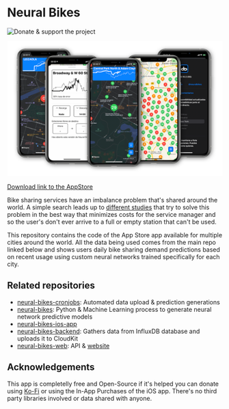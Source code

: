 # Neural Bikes

![Donate & support the project](https://ko-fi.com/javierdemartin)

![Neural Bikes in action](resources/promo.png)

[Download link to the AppStore](https://neuralbike.app)

Bike sharing services have an imbalance problem that's shared around the world. A simple search leads up to [different studies](https://duckduckgo.com/?q=balancing+bike+sharing+systems) that try to solve this problem in the best way that minimizes costs for the service manager and so the user's don't ever arrive to a full or empty station that can't be used.

This repository contains the code of the App Store app available for multiple cities around the world. All the data being used comes from the main repo linked below and shows users daily bike sharing demand predictions based on recent usage using custom neural networks trained specifically for each city.

## Related repositories

* [neural-bikes-cronjobs](https://github.com/javierdemartin/neural-bikes-cronjobs): Automated data upload & prediction generations
* [neural-bikes](https://github.com/javierdemartin/neural-bikes): Python & Machine Learning process to generate neural network predictive models
* [neural-bikes-ios-app](https://github.com/javierdemartin/neural-bikes-ios-app)
* [neural-bikes-backend](https://github.com/javierdemartin/neural-bikes-backend): Gathers data from InfluxDB database and uploads it to CloudKit
* [neural-bikes-web](https://github.com/javierdemartin/neural-bikes-web): API & [website](https://neuralbike.app)

## Acknowledgements

This app is completelly free and Open-Source if it's helped you can donate using [Ko-Fi](https://ko-fi.com/javierdemartin) or using the In-App Purchases of the iOS app. There's no third party libraries involved or data shared with anyone.
